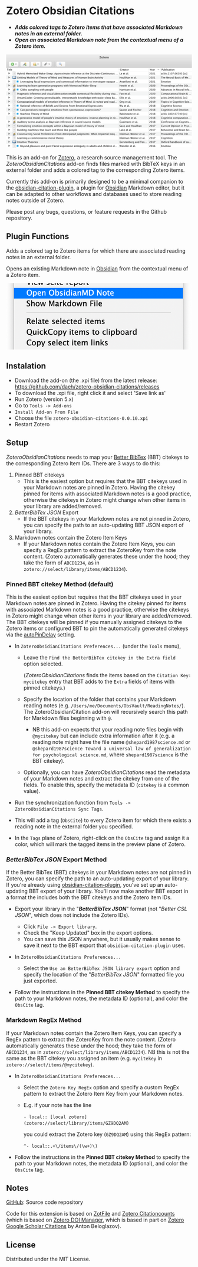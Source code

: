# Zotero Obsidian Citations

- **_Adds colored tags to Zotero items that have associated Markdown notes in an external folder._**
- **_Open an associated Markdown note from the contextual menu of a Zotero item._**

![ZoteroObsidianCitationsScreenshot](ZoteroObsidianCitationsScreenshot.png)

This is an add-on for [Zotero](https://www.zotero.org), a research source management tool. The _ZoteroObsidianCitations_ add-on finds files marked with BibTeX keys in an external folder and adds a colored tag to the corresponding Zotero items.

Currently this add-on is primarily designed to be a minimal companion to the [obsidian-citation-plugin](https://github.com/hans/obsidian-citation-plugin), a plugin for [Obsidian](https://obsidian.md) Markdown editor, but it can be adapted to other workflows and databases used to store reading notes outside of Zotero.

Please post any bugs, questions, or feature requests in the Github repository.

## Plugin Functions

Adds a colored tag to Zotero items for which there are associated reading notes in an external folder.

Opens an existing Markdown note in [Obsidian](https://obsidian.md) from the contextual menu of a Zotero item.

![ZoteroObsidianCitationsMenu](ZoteroObsidianCitationsMenu.png)

## Instalation

- Download the add-on (the .xpi file) from the latest release: https://github.com/daeh/zotero-obsidian-citations/releases
- To download the .xpi file, right click it and select 'Save link as'
- Run Zotero (version 5.x)
- Go to `Tools -> Add-ons`
- `Install Add-on From File`
- Choose the file `zotero-obsidian-citations-0.0.10.xpi`
- Restart Zotero

## Setup

_ZoteroObsidianCitations_ needs to map your [Better BibTex](https://retorque.re/zotero-better-bibtex/) (BBT) citekeys to the corresponding Zotero Item IDs. There are 3 ways to do this:

1. Pinned BBT citekeys
   - This is the easiest option but requires that the BBT citekeys used in your Markdown notes are pinned in Zotero. Having the citekey pinned for items with associated Markdown notes is a good practice, otherwise the citekeys in Zotero might change when other items in your library are added/removed.
2. _BetterBibTex JSON_ Export
   - If the BBT citekeys in your Markdown notes are not pinned in Zotero, you can specify the path to an auto-updating BBT JSON export of your library.
3. Markdown notes contain the Zotero Item Keys
   - If your Markdown notes contain the Zotero Item Keys, you can specify a RegEx pattern to extract the ZoteroKey from the note content. (Zotero automatically generates these under the hood; they take the form of `ABCD1234`, as in `zotero://select/library/items/ABCD1234`).

### Pinned BBT citekey Method (default)

This is the easiest option but requires that the BBT citekeys used in your Markdown notes are pinned in Zotero. Having the citekey pinned for items with associated Markdown notes is a good practice, otherwise the citekeys in Zotero might change when other items in your library are added/removed. The BBT citekeys will be pinned if you manually assigned citekeys to the Zotero items or configured BBT to pin the automatically generated citekeys via the [autoPinDelay](https://retorque.re/zotero-better-bibtex/installation/preferences/hidden-preferences/#autopindelay) setting.

- In `ZoteroObsidianCitations Preferences...` (under the `Tools` menu),

  - Leave the `Find the BetterBibTex citekey in the Extra field` option selected.

    (_ZoteroObsidianCitations_ finds the items based on the `Citation Key: mycitekey` entry that BBT adds to the `Extra` fields of items with pinned citekeys.)

  - Specify the location of the folder that contains your Markdown reading notes (e.g. `/Users/me/Documents/ObsVault/ReadingNotes/`). The ZoteroObsidianCitation add-on will recursively search this path for Markdown files beginning with `@`.

    - NB this add-on expects that your reading note files begin with `@mycitekey` but can include extra information after it (e.g. a reading note might have the file name `@shepard1987science.md` or `@shepard1987science Toward a universal law of generalization for psychological science.md`, where `shepard1987science` is the BBT citekey).

  - Optionally, you can have _ZoteroObsidianCitations_ read the metadata of your Markdown notes and extract the citekey from one of the fields. To enable this, specify the metadata ID (`citekey` is a common value).

- Run the synchronization function from `Tools -> ZoteroObsidianCitations Sync Tags`.

- This will add a tag (`ObsCite`) to every Zotero item for which there exists a reading note in the external folder you specified.

- In the `Tags` plane of Zotero, right-click on the `ObsCite` tag and assign it a color, which will mark the tagged items in the preview plane of Zotero.

### _BetterBibTex JSON_ Export Method

If the Better BibTex (BBT) citekeys in your Markdown notes are not pinned in Zotero, you can specify the path to an auto-updating export of your library. If you're already using [obsidian-citation-plugin](https://github.com/hans/obsidian-citation-plugin), you've set up an auto-updating BBT export of your library. You'll now make another BBT export in a format the includes both the BBT citekeys and the Zotero item IDs.

- Export your library in the "**_BetterBibTex JSON_**" format (not "_Better CSL JSON_", which does not include the Zotero IDs).
  - Click `File -> Export library`.
  - Check the "Keep Updated" box in the export options.
  - You can save this JSON anywhere, but it usually makes sense to save it next to the BBT export that `obsidian-citation-plugin` uses.
- In `ZoteroObsidianCitations Preferences...`

  - Select the `Use an BetterBibTex JSON library export` option and specify the location of the "_BetterBibTex JSON_" formatted file you just exported.

- Follow the instructions in the **Pinned BBT citekey Method** to specify the path to your Markdown notes, the metadata ID (optional), and color the `ObsCite` tag.

### Markdown RegEx Method

If your Markdown notes contain the Zotero Item Keys, you can specify a RegEx pattern to extract the ZoteroKey from the note content. (Zotero automatically generates these under the hood; they take the form of `ABCD1234`, as in `zotero://select/library/items/ABCD1234`). NB this is not the same as the BBT citekey you assigned an item (e.g. `mycitekey` in `zotero://select/items/@mycitekey`).

- In `ZoteroObsidianCitations Preferences...`

  - Select the `Zotero Key RegEx` option and specify a custom RegEx pattern to extract the Zotero Item Key from your Markdown notes.

  - E.g. if your note has the line

    `- local:: [local zotero](zotero://select/library/items/GZ9DQ2AM)`

    you could extract the Zotero key (`GZ9DQ2AM`) using this RegEx pattern:

    `^- local::.+\/items\/(\w+)\)`

- Follow the instructions in the **Pinned BBT citekey Method** to specify the path to your Markdown notes, the metadata ID (optional), and color the `ObsCite` tag.

## Notes

[GitHub](https://github.com/daeh/zotero-obsidian-citations): Source code repository

Code for this extension is based on [ZotFile](https://github.com/jlegewie/zotfile) and [Zotero Citationcounts](https://github.com/eschnett/zotero-citationcounts) (which is based on [Zotero DOI Manager](https://github.com/bwiernik/zotero-shortdoi), which is based in part on [Zotero Google Scholar Citations](https://github.com/beloglazov/zotero-scholar-citations) by Anton Beloglazov).

## License

Distributed under the MIT License.

